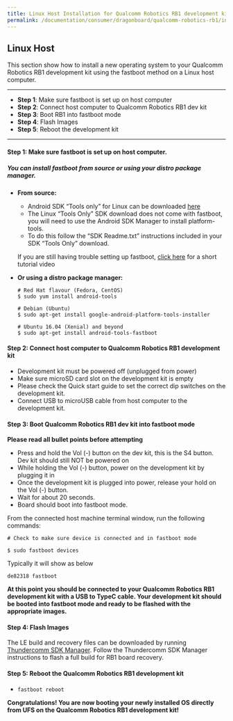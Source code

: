 ```yaml
---
title: Linux Host Installation for Qualcomm Robotics RB1 development kit
permalink: /documentation/consumer/dragonboard/qualcomm-robotics-rb1/installation/le.md.html
---
```

## Linux Host

This section show how to install a new operating system to your Qualcomm Robotics RB1 development kit using the fastboot method on a Linux host computer.

***

- **Step 1**: Make sure fastboot is set up on host computer
- **Step 2**: Connect host computer to Qualcomm Robotics RB1 dev kit
- **Step 3**: Boot RB1 into fastboot mode
- **Step 4**: Flash Images
- **Step 5**: Reboot the development kit

***

#### **Step 1**: Make sure fastboot is set up on host computer.
##### You can install fastboot from source or using your distro package manager.

- **From source:**
  - Android SDK “Tools only” for Linux can be downloaded <a href="https://developer.android.com/studio/releases/platform-tools.html" target="_blank">here</a>
  - The Linux “Tools Only” SDK download does not come with fastboot, you will need to use the Android SDK Manager to install platform-tools.
  - To do this follow the “SDK Readme.txt” instructions included in your SDK “Tools Only” download.

  If you are still having trouble setting up fastboot, <a href="https://youtu.be/W_zlydVBftA" target="_blank">click here</a> for a short tutorial video

- **Or using a distro package manager:**
  ```
  # Red Hat flavour (Fedora, CentOS)
  $ sudo yum install android-tools

  # Debian (Ubuntu)
  $ sudo apt-get install google-android-platform-tools-installer

  # Ubuntu 16.04 (Xenial) and beyond
  $ sudo apt-get install android-tools-fastboot
  ```

#### **Step 2**: Connect host computer to Qualcomm Robotics RB1 development kit

- Development kit must be powered off (unplugged from power)
- Make sure microSD card slot on the development kit is empty
- Please check the Quick start guide to set the correct dip switches on the development kit.
- Connect USB to microUSB cable from host computer to the development kit.

#### **Step 3**: Boot Qualcomm Robotics RB1 dev kit into fastboot mode

**Please read all bullet points before attempting**

- Press and hold the Vol (-) button on the dev kit, this is the S4 button. Dev kit should still NOT be powered on
- While holding the Vol (-) button, power on the development kit by plugging it in
- Once the development kit is plugged into power, release your hold on the Vol (-) button.
- Wait for about 20 seconds.
- Board should boot into fastboot mode.

From the connected host machine terminal window, run the following commands:

```shell
# Check to make sure device is connected and in fastboot mode

$ sudo fastboot devices
```

Typically it will show as below
```shell
de82318	fastboot
```

**At this point you should be connected to your Qualcomm Robotics RB1 development kit with a USB to TypeC cable. Your development kit should be booted into fastboot mode and ready to be flashed with the appropriate images.**

#### **Step 4**: Flash Images

The LE build and recovery files can be downloaded by running [Thundercomm SDK Manager](https://www.thundercomm.com/product/qualcomm-robotics-rb1-platform/#sdk-manager). Follow the Thundercomm SDK Manager instructions to flash a full build for RB1 board recovery.

#### **Step 5**: Reboot the Qualcomm Robotics RB1 development kit

- ```fastboot reboot```

**Congratulations! You are now booting your newly installed OS directly
from UFS on the Qualcomm Robotics RB1 development kit!**



